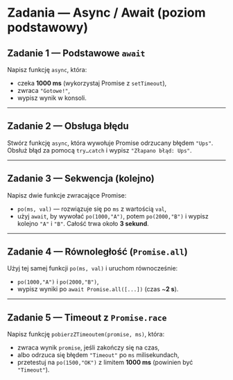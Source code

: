 # Zadania — Async / Await (poziom podstawowy)

## Zadanie 1 — Podstawowe `await`
Napisz funkcję `async`, która:
- czeka **1000 ms** (wykorzystaj Promise z `setTimeout`),
- zwraca `"Gotowe!"`,
- wypisz wynik w konsoli.

---

## Zadanie 2 — Obsługa błędu
Stwórz funkcję `async`, która wywołuje Promise odrzucany błędem `"Ups"`.  
Obsłuż błąd za pomocą `try…catch` i wypisz `"Złapano błąd: Ups"`.

---

## Zadanie 3 — Sekwencja (kolejno)
Napisz dwie funkcje zwracające Promise:
- `po(ms, val)` — rozwiązuje się po `ms` z wartością `val`,
- użyj `await`, by wywołać `po(1000,"A")`, potem `po(2000,"B")` i wypisz kolejno `"A"` i `"B"`.
Całość trwa około **3 sekund**.

---

## Zadanie 4 — Równoległość (`Promise.all`)
Użyj tej samej funkcji `po(ms, val)` i uruchom równocześnie:
- `po(1000,"A")` i `po(2000,"B")`,
- wypisz wyniki po `await Promise.all([...])` (czas ~**2 s**).

---

## Zadanie 5 — Timeout z `Promise.race`
Napisz funkcję `pobierzZTimeoutem(promise, ms)`, która:
- zwraca wynik `promise`, jeśli zakończy się na czas,
- albo odrzuca się błędem `"Timeout"` po `ms` milisekundach,
- przetestuj na `po(1500,"OK")` z limitem **1000 ms** (powinien być `"Timeout"`).
